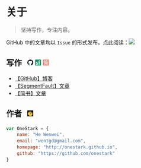 # 关于

> 坚持写作，专注内容。

GitHub 中的文章均以 `Issue` 的形式发布。点此阅读：[![][readme_badge]][issue_link]


## 写作 &nbsp; [![](./img/github.png)][issue_link]  [![](./img/segmentfault.png)][segmentfault]  [![](./img/jianshu.png)][jianshu]

- [【GitHub】博客][issue_link]
- [【SegmentFault】文章][segmentfault]
- [【简书】文章][jianshu]


## 作者 &nbsp; [![](./img/fav.png)][issue_link]

```javascript
var OneStark = {
    name: "He Wenwei",
    email: "wentgd@gmail.com",
    homepage: "http://onestark.github.io",
    github: "https://github.com/onestark"
}
```


[issue_link]: https://github.com/onestark/blog/issues
[readme_badge]: https://img.shields.io/badge/%E5%8D%9A%E5%AE%A2-Issues-brightgreen.svg
[jianshu]: http://www.jianshu.com/users/kxLbyQ/latest_articles
[segmentfault]: https://segmentfault.com/blog/onestark
